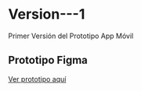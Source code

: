 # Version---1
Primer Versión del Prototipo App Móvil

## Prototipo Figma
[Ver prototipo aquí](https://www.figma.com/proto/DSXkePArztEtIyzbPeljms/App-Ferreteria---Prototipo?node-id=8-2&p=f&t=Ee6XQCpGVCxSOEOJ-0&scaling=scale-down&content-scaling=fixed&page-id=0%3A1&starting-point-node-id=8%3A2&show-proto-sidebar=1)
